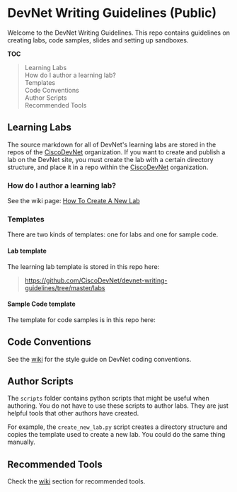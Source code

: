 # DevNet Writing Guidelines (Public)

Welcome to the DevNet Writing Guidelines. This repo contains guidelines on creating labs, code samples, slides and setting up sandboxes.

<b>TOC</b><br>

> Learning Labs<br>
    How do I author a learning lab?<br>
>    Templates<br>
> Code Conventions<br>
> Author Scripts<br>
 Recommended Tools<br>

## Learning Labs

The source markdown for all of DevNet's learning labs are stored in the repos of the [CiscoDevNet](https://github.com/CiscoDevNet) organization. If you want to create and publish a lab on the DevNet site, you must create the lab with a certain directory structure, and place it in a repo within the [CiscoDevNet](https://github.com/CiscoDevNet) organization.

### How do I author a learning lab?

See the wiki page: [How To Create A New Lab](https://github.com/CiscoDevNet/devnet-writing-guidelines/wiki/How-To-Create-A-New-Lab)

### Templates

There are two kinds of templates: one for labs and one for sample code. 

#### Lab template

The learning lab template is stored in this repo here:

> https://github.com/CiscoDevNet/devnet-writing-guidelines/tree/master/labs


#### Sample Code template

The template for code samples is in this repo here:

> 

## Code Conventions

See the [wiki](https://github.com/CiscoDevNet/devnet-writing-guidelines/wiki) for the style guide on DevNet coding conventions.


## Author Scripts

The `scripts` folder contains python scripts that might be useful when authoring. You do not have to use these scripts to author labs. They are just helpful tools that other authors have created.

For example, the `create_new_lab.py` script creates a directory structure and copies the template used to create a new lab. You could do the same thing manually.


## Recommended Tools

Check the [wiki](https://github.com/CiscoDevNet/devnet-writing-guidelines/wiki/Tools-to-Write-Learning-Labs) section for recommended tools.
